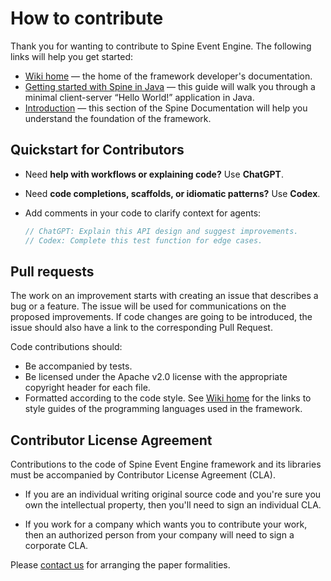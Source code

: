 # How to contribute

Thank you for wanting to contribute to Spine Event Engine.
The following links will help you get started:

 * [Wiki home][wiki-home] — the home of the framework developer's documentation.
 * [Getting started with Spine in Java][quick-start] — this guide will walk you through
   a minimal client-server “Hello World!” application in Java. 
 * [Introduction][docs-intro] — this section of the Spine Documentation will help you understand
   the foundation of the framework.

## Quickstart for Contributors

- Need **help with workflows or explaining code?** Use **ChatGPT**.

- Need **code completions, scaffolds, or idiomatic patterns?** Use **Codex**.

- Add comments in your code to clarify context for agents:
   ```kotlin
   // ChatGPT: Explain this API design and suggest improvements. 
   // Codex: Complete this test function for edge cases.
   ```

## Pull requests

The work on an improvement starts with creating an issue that describes a bug or a feature. The issue will be used for communications on the proposed improvements. 
If code changes are going to be introduced, the issue should also have a link to the corresponding Pull Request.

Code contributions should:
  * Be accompanied by tests.
  * Be licensed under the Apache v2.0 license with the appropriate copyright header for each file.
  * Formatted according to the code style. See [Wiki home][wiki-home] for the links to
    style guides of the programming languages used in the framework.  

## Contributor License Agreement

Contributions to the code of Spine Event Engine framework and its libraries must be accompanied by
Contributor License Agreement (CLA).

 * If you are an individual writing original source code and you're sure you own
   the intellectual property, then you'll need to sign an individual CLA.
   
 * If you work for a company which wants you to contribute your work,
   then an authorized person from your company will need to sign a corporate CLA.

Please [contact us][legal-email] for arranging the paper formalities.
   
[wiki-home]: https://github.com/SpineEventEngine/SpineEventEngine.github.io/wiki
[quick-start]: https://spine.io/docs/quick-start
[docs-intro]: https://spine.io/docs/introduction
[legal-email]: mailto:legal@teamdev.com
